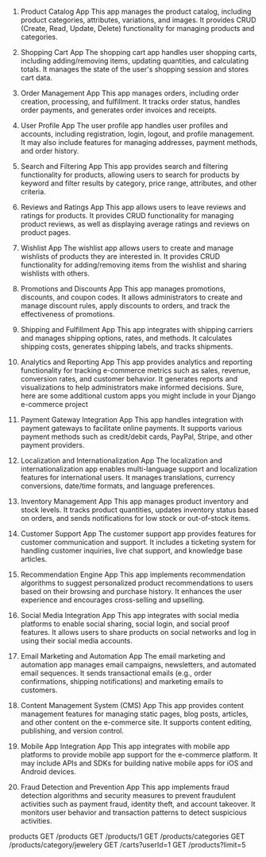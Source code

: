 1. Product Catalog App
   This app manages the product catalog, including product categories, attributes, variations, and images. It provides
   CRUD (Create, Read, Update, Delete) functionality for managing products and categories.

2. Shopping Cart App
   The shopping cart app handles user shopping carts, including adding/removing items, updating quantities, and
   calculating totals. It manages the state of the user's shopping session and stores cart data.

3. Order Management App
   This app manages orders, including order creation, processing, and fulfillment. It tracks order status, handles order
   payments, and generates order invoices and receipts.

4. User Profile App
   The user profile app handles user profiles and accounts, including registration, login, logout, and profile
   management. It may also include features for managing addresses, payment methods, and order history.

5. Search and Filtering App
   This app provides search and filtering functionality for products, allowing users to search for products by keyword
   and filter results by category, price range, attributes, and other criteria.

6. Reviews and Ratings App
   This app allows users to leave reviews and ratings for products. It provides CRUD functionality for managing product
   reviews, as well as displaying average ratings and reviews on product pages.

7. Wishlist App
   The wishlist app allows users to create and manage wishlists of products they are interested in. It provides CRUD
   functionality for adding/removing items from the wishlist and sharing wishlists with others.

8. Promotions and Discounts App
   This app manages promotions, discounts, and coupon codes. It allows administrators to create and manage discount
   rules, apply discounts to orders, and track the effectiveness of promotions.

9. Shipping and Fulfillment App
   This app integrates with shipping carriers and manages shipping options, rates, and methods. It calculates shipping
   costs, generates shipping labels, and tracks shipments.

10. Analytics and Reporting App
    This app provides analytics and reporting functionality for tracking e-commerce metrics such as sales, revenue,
    conversion rates, and customer behavior. It generates reports and visualizations to help administrators make
    informed decisions.
    Sure, here are some additional custom apps you might include in your Django e-commerce project


1. Payment Gateway Integration App
   This app handles integration with payment gateways to facilitate online payments. It supports various payment
   methods such as credit/debit cards, PayPal, Stripe, and other payment providers.

2. Localization and Internationalization App
   The localization and internationalization app enables multi-language support and localization features for
   international users. It manages translations, currency conversions, date/time formats, and language preferences.

3. Inventory Management App
   This app manages product inventory and stock levels. It tracks product quantities, updates inventory status based on
   orders, and sends notifications for low stock or out-of-stock items.

4. Customer Support App
   The customer support app provides features for customer communication and support. It includes a ticketing system
   for handling customer inquiries, live chat support, and knowledge base articles.

5. Recommendation Engine App
   This app implements recommendation algorithms to suggest personalized product recommendations to users based on
   their browsing and purchase history. It enhances the user experience and encourages cross-selling and upselling.

6. Social Media Integration App
   This app integrates with social media platforms to enable social sharing, social login, and social proof features.
   It allows users to share products on social networks and log in using their social media accounts.

7. Email Marketing and Automation App
   The email marketing and automation app manages email campaigns, newsletters, and automated email sequences. It sends
   transactional emails (e.g., order confirmations, shipping notifications) and marketing emails to customers.

8. Content Management System (CMS) App
   This app provides content management features for managing static pages, blog posts, articles, and other content on
   the e-commerce site. It supports content editing, publishing, and version control.

9. Mobile App Integration App
   This app integrates with mobile app platforms to provide mobile app support for the e-commerce platform. It may
   include APIs and SDKs for building native mobile apps for iOS and Android devices.

10. Fraud Detection and Prevention App
    This app implements fraud detection algorithms and security measures to prevent fraudulent activities such as
    payment fraud, identity theft, and account takeover. It monitors user behavior and transaction patterns to detect
    suspicious activities.

products
GET
/products
GET
/products/1
GET
/products/categories
GET
/products/category/jewelery
GET
/carts?userId=1
GET
/products?limit=5


